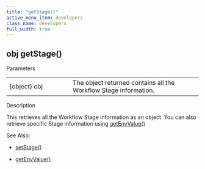```yaml
---
title: "getStage()"
active_menu_item: developers
class_name: developers
full_width: true
---
```



## obj getStage()

Parameters

<table>
<tr>
<td width="228">
{object} obj

</td>
<td width="9">
</td>
<td width="643">
The object returned contains all the Workflow Stage information.

</td>
</tr>
</table>

Description

This retrieves all the Workflow Stage information as an object. You can also retrieve specific Stage information using [getEnvValue()](../app-functions/getenvvalue.htm)

See Also:

 - [setStage()](setstage.htm)

 - [getEnvValue()](../app-functions/getenvvalue.htm)

